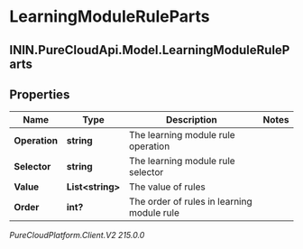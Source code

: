 # LearningModuleRuleParts

## ININ.PureCloudApi.Model.LearningModuleRuleParts

## Properties

|Name | Type | Description | Notes|
|------------ | ------------- | ------------- | -------------|
| **Operation** | **string** | The learning module rule operation | |
| **Selector** | **string** | The learning module rule selector | |
| **Value** | **List&lt;string&gt;** | The value of rules | |
| **Order** | **int?** | The order of rules in learning module rule | |



_PureCloudPlatform.Client.V2 215.0.0_
